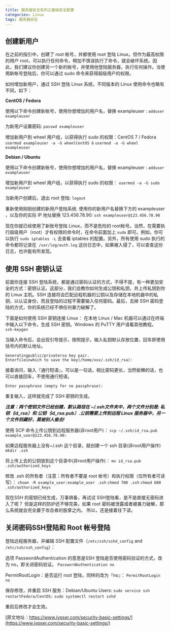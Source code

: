 ```yaml
---
title: 服务器安全系列之基础安全配置
categories: Linux
tags: 服务器安全
---
```


## 创建新用户
在之前的指引中，创建了 root 帐号，并都使用 root 登陆 Linux。但作为最高权限的用户 root，可以执行任何命令，稍加不慎误执行了命令，就会破坏系统。因此，我们建议你创建另一个新的帐号，并使用他登陆服务器，执行任何操作。当使用新帐号登陆后，你可以通过 sudo 命令来获得超级用户的权限。

如何增加新用户，通过 SSH 登陆 Linux 系统，不同版本的 Linux 使用命令也略有不同，如下：

<!-- more -->

**CentOS / Fedora**

使用以下命令创建新帐号，使用你想增加的用户名，替换 exampleuser :
`adduser exampleuser`

为新用户设置密码:
`passwd exampleuser`

增加新用户到 wheel 用户组，以获得执行 sudo 的权限：CentOS 7 / Fedora
`usermod exampleuser -a -G wheelCentOS 6`
`usermod -a -G wheel exampleuser`

**Debian / Ubuntu**

使用以下命令创建新帐号，使用你想增加的用户名，替换 exampleuser :
`adduser exampleuser`

增加新用户到 wheel 用户组，以获得执行 sudo 的权限：
`usermod -a -G sudo exampleuser`

当新用户创建后，退出 root 登陆:
`logout`

重新使用刚刚创建的新用户登陆系统. 使用你的新用户名替换下方的 exampleuser ，以及你的实际 IP 地址替换 123.456.78.90:
`ssh exampleuser@123.456.78.90`

现在你就已经使用了新账号登陆 Linux，而不是危险的 root帐号。当然，在需要执行超级用户（root）才有权限的命令时，在命令前面加上 `sudo` 即可。例如，你可以执行 `sudo iptables -L` 去查看 iptables 的配置。另外，所有使用 sudo 执行的命令都将记录在` /var/log/auth.log` 这份日志中，如果被入侵了，可以查查这份日志，也许能有所发现。

## 使用 SSH 密钥认证

前面你连接 SSH 登陆系统，都是通过密码认证的方式，不得不提，有一种更加安全的方式：密钥认证。这部分，我们会教你如何生成公钥和私钥，并上传私钥到你的 Linux 主机。SSH 连接将会匹配远程机器的公钥以及存储在本地机器中的私钥，以认证身份，而且登陆的过程不需要输入任何密码。最后，去掉 SSH 密码登陆的方式，你的系统已经不惧任何暴力破解了。

下面是如何使用 SSH 密钥连接 Linux：
在本地 Linux / Mac 机器可以通过在终端中输入以下命令，生成 SSH 密钥。Windows 的 PuTTY 用户请看其他教程。
`ssh-keygen`

当输入命令后，会出现引导提示，按照提示，输入私钥默认存放位置，回车即使用括号内的默认地址。

```
Generatingpublic/privatersa key pair.
Enterfileinwhich to save the key(/home/xxx/.ssh/id_rsa):
```

接着询问，输入『通行短语』，可以是一句话，相比密码更长，当然偷懒的话，也可以直接回车，不使用通行短语。

```
Enter passphrase (empty for no passphrase):
```

重复输入，这样就完成了 SSH 密钥的生成。

***注意：两个密钥文件已经创建，默认路径在 \~/.ssh文件夹中，两个文件分别是: 私钥（id_rsa）和 公钥（id_rsa.pub）.公钥需要上传到远程 Linux 服务器中，另一个文件则藏好，莫被别人偷去!***

使用 SCP 命令上传公钥到远程服务器(非root用户)：
`scp ~/.ssh/id_rsa.pub example_user@123.456.78.90:`

如果远程服务器上没有~/.ssh 这个目录，就创建一个 ssh 目录(非root用户操作)
`mkdir .ssh`

将上传上去的公钥放到这个目录中(非root用户操作)：
`mv id_rsa.pub .ssh/authorized_keys`

修改 .ssh 的所有者（注意：所有者不要是 root 帐号）和执行权限（仅所有者可读写）：
`chown -R example_user:example_user .ssh`
`chmod 700 .ssh`
`chmod 600 .ssh/authorized_keys`

现在SSH 的密钥已经生成，万事俱备，再试试 SSH登陆看，是不是直接无密码进入了呢？
但是这样的防护还不够完美，如果 root 密码被泄露或者被暴力破解，那么系统就会完全置于攻击者的股掌之内。
所以，还是接着往下读。

## 关闭密码SSH登陆和 Root 帐号登陆

登陆远程服务器，并编辑 SSH 配置文件（`/etc/ssh/sshd_config` and `/etc/ssh/ssh_config`）：

选项 PasswordAuthentication 的意思是SSH 登陆是否使用密码验证的方式，改为 no，即关闭密码验证。
`PasswordAuthentication no`

PermitRootLogin：是否运行 root 登陆，同样的改为『no』：
`PermitRootLogin no`

保存修改，并重启 SSH 服务：Debian/Ubuntu Users:
`sudo service ssh restartFedora/CentOS:`
`sudo systemctl restart sshd`

重启后修改才会生效。

[原文地址：https://www.ivpser.com/security-basic-settings/](https://www.ivpser.com/security-basic-settings/)
